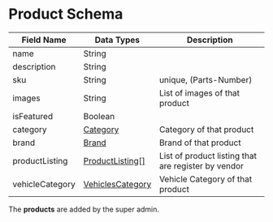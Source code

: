 # Product Schema



| Field Name      | Data Types                                      | Description                                         |
| --------------- | ----------------------------------------------- | --------------------------------------------------- |
| name            | String                                          |                                                     |
| description     | String                                          |                                                     |
| sku             | String                                          | unique, (Parts-Number)                              |
| images          | String                                          | List of images of that product                      |
| isFeatured      | Boolean                                         |                                                     |
| category        | [Category](category-schema.md)                  | Category of that product                            |
| brand           | [Brand](brand-schema.md)                        | Brand of that product                               |
| productListing  | [ProductListing\[\]](product-listing-schema.md) | List of product listing that are register by vendor |
| vehicleCategory | [VehiclesCategory](vehicles-category-schema.md) | Vehicle Category of that product                    |



The **products** are added by the super admin.
